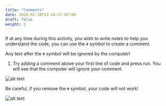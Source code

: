 ```yaml
---
title: "Comments"
date: 2020-02-10T13:24:17-07:00
draft: false
weight: 5
---
```

If at any time during this activity, you wish to write notes to help you understand the code, you can use the `#` symbol to create a comment. 

Any text after the `#` symbol will be ignored by the
computer!

1. Try adding a comment above your first line of code and press run. You will see that the computer will ignore your comment.

![alt text](../media/comments.png "a picture of how to write comments in python")

Be careful, if you remove the `#` symbol, your code will not work! 

![alt text](../media/comments_wrong.png "a picture of a comment done wrong") 
